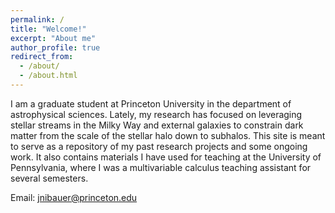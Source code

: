 ```yaml
---
permalink: /
title: "Welcome!"
excerpt: "About me"
author_profile: true
redirect_from: 
  - /about/
  - /about.html
---
```

I am a graduate student at Princeton University in the department of astrophysical sciences. Lately, my research has focused on leveraging stellar streams in the Milky Way and external galaxies to constrain dark matter from the scale of the stellar halo down to subhalos. This site is meant to serve as a repository of my past research projects and some ongoing work. It also contains materials I have used for teaching at the University of Pennsylvania, where I was a multivariable calculus teaching assistant for several semesters. 

Email: jnibauer@princeton.edu

